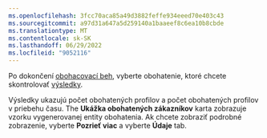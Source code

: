 ```yaml
---
ms.openlocfilehash: 3fcc70aca85a49d3882feffe934eeed70e403c43
ms.sourcegitcommit: a97d31a647a5d259140a1baaeef8c6ea10b8cbde
ms.translationtype: MT
ms.contentlocale: sk-SK
ms.lasthandoff: 06/29/2022
ms.locfileid: "9052116"
---
```

Po dokončení [obohacovací beh](../enrichment-hub.md#run-or-refresh-enrichments), vyberte obohatenie, ktoré chcete skontrolovať [výsledky](../enrichment-hub.md#view-enrichment-results). 

Výsledky ukazujú počet obohatených profilov a počet obohatených profilov v priebehu času. The **Ukážka obohatených zákazníkov** karta zobrazuje vzorku vygenerovanej entity obohatenia. Ak chcete zobraziť podrobné zobrazenie, vyberte **Pozrieť viac** a vyberte **Údaje** tab.
